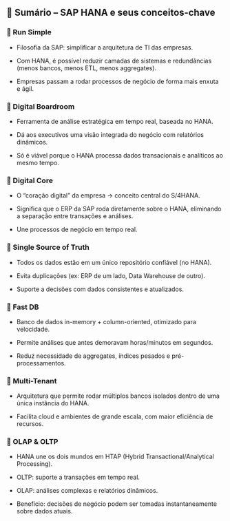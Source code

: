## 📒 Sumário – SAP HANA e seus conceitos-chave

### 🔹 Run Simple

- Filosofia da SAP: simplificar a arquitetura de TI das empresas.

- Com HANA, é possível reduzir camadas de sistemas e redundâncias (menos bancos, menos ETL, menos aggregates).

- Empresas passam a rodar processos de negócio de forma mais enxuta e ágil.

### 🔹 Digital Boardroom

- Ferramenta de análise estratégica em tempo real, baseada no HANA.

- Dá aos executivos uma visão integrada do negócio com relatórios dinâmicos.

- Só é viável porque o HANA processa dados transacionais e analíticos ao mesmo tempo.

### 🔹 Digital Core

- O “coração digital” da empresa → conceito central do S/4HANA.

- Significa que o ERP da SAP roda diretamente sobre o HANA, eliminando a separação entre transações e análises.

- Une processos de negócio em tempo real.

### 🔹 Single Source of Truth

- Todos os dados estão em um único repositório confiável (no HANA).

- Evita duplicações (ex: ERP de um lado, Data Warehouse de outro).

- Suporte a decisões com dados consistentes e atualizados.

### 🔹 Fast DB

- Banco de dados in-memory + column-oriented, otimizado para velocidade.

- Permite análises que antes demoravam horas/minutos em segundos.

- Reduz necessidade de aggregates, índices pesados e pré-processamentos.

### 🔹 Multi-Tenant

- Arquitetura que permite rodar múltiplos bancos isolados dentro de uma única instância do HANA.

- Facilita cloud e ambientes de grande escala, com maior eficiência de recursos.

### 🔹 OLAP & OLTP

- HANA une os dois mundos em HTAP (Hybrid Transactional/Analytical Processing).

- OLTP: suporte a transações em tempo real.

- OLAP: análises complexas e relatórios dinâmicos.

- Benefício: decisões de negócio podem ser tomadas instantaneamente sobre dados atuais.